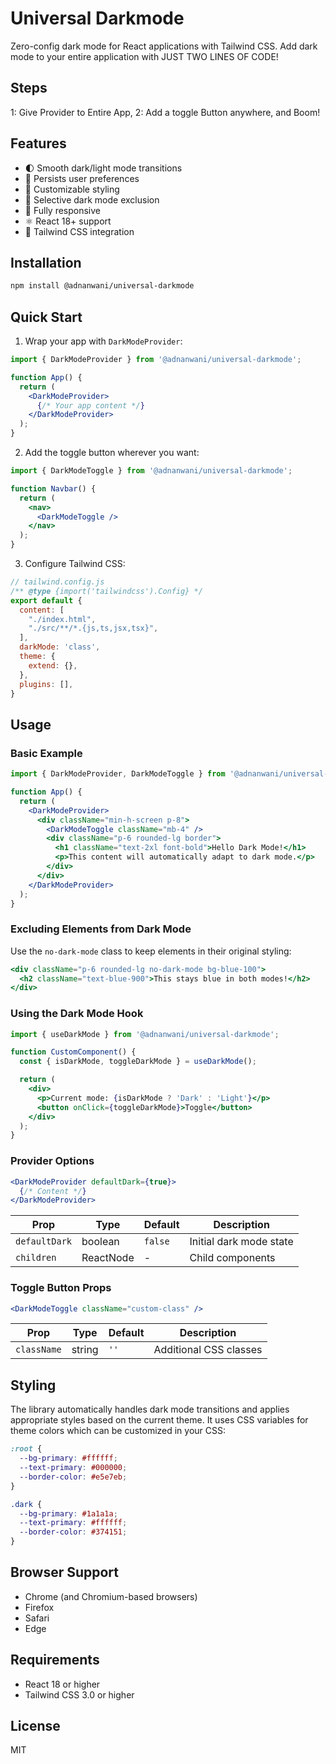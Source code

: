 # Universal Darkmode


Zero-config dark mode for React applications with Tailwind CSS. Add dark mode to your entire application with JUST TWO LINES OF CODE!
## Steps 
1: Give Provider to Entire App,
2: Add a toggle Button anywhere,
and Boom!

## Features

- 🌓 Smooth dark/light mode transitions
- 💾 Persists user preferences
- 🎨 Customizable styling
- 🎯 Selective dark mode exclusion
- 📱 Fully responsive
- ⚛️ React 18+ support
- 🎨 Tailwind CSS integration

## Installation

```bash
npm install @adnanwani/universal-darkmode
```

## Quick Start

1. Wrap your app with `DarkModeProvider`:

```jsx
import { DarkModeProvider } from '@adnanwani/universal-darkmode';

function App() {
  return (
    <DarkModeProvider>
      {/* Your app content */}
    </DarkModeProvider>
  );
}
```

2. Add the toggle button wherever you want:

```jsx
import { DarkModeToggle } from '@adnanwani/universal-darkmode';

function Navbar() {
  return (
    <nav>
      <DarkModeToggle />
    </nav>
  );
}
```

3. Configure Tailwind CSS:

```js
// tailwind.config.js
/** @type {import('tailwindcss').Config} */
export default {
  content: [
    "./index.html",
    "./src/**/*.{js,ts,jsx,tsx}",
  ],
  darkMode: 'class',
  theme: {
    extend: {},
  },
  plugins: [],
}
```

## Usage

### Basic Example

```jsx
import { DarkModeProvider, DarkModeToggle } from '@adnanwani/universal-darkmode';

function App() {
  return (
    <DarkModeProvider>
      <div className="min-h-screen p-8">
        <DarkModeToggle className="mb-4" />
        <div className="p-6 rounded-lg border">
          <h1 className="text-2xl font-bold">Hello Dark Mode!</h1>
          <p>This content will automatically adapt to dark mode.</p>
        </div>
      </div>
    </DarkModeProvider>
  );
}
```

### Excluding Elements from Dark Mode

Use the `no-dark-mode` class to keep elements in their original styling:

```jsx
<div className="p-6 rounded-lg no-dark-mode bg-blue-100">
  <h2 className="text-blue-900">This stays blue in both modes!</h2>
</div>
```

### Using the Dark Mode Hook

```jsx
import { useDarkMode } from '@adnanwani/universal-darkmode';

function CustomComponent() {
  const { isDarkMode, toggleDarkMode } = useDarkMode();

  return (
    <div>
      <p>Current mode: {isDarkMode ? 'Dark' : 'Light'}</p>
      <button onClick={toggleDarkMode}>Toggle</button>
    </div>
  );
}
```

### Provider Options

```jsx
<DarkModeProvider defaultDark={true}>
  {/* Content */}
</DarkModeProvider>
```

| Prop | Type | Default | Description |
|------|------|---------|-------------|
| `defaultDark` | boolean | `false` | Initial dark mode state |
| `children` | ReactNode | - | Child components |

### Toggle Button Props

```jsx
<DarkModeToggle className="custom-class" />
```

| Prop | Type | Default | Description |
|------|------|---------|-------------|
| `className` | string | `''` | Additional CSS classes |

## Styling

The library automatically handles dark mode transitions and applies appropriate styles based on the current theme. It uses CSS variables for theme colors which can be customized in your CSS:

```css
:root {
  --bg-primary: #ffffff;
  --text-primary: #000000;
  --border-color: #e5e7eb;
}

.dark {
  --bg-primary: #1a1a1a;
  --text-primary: #ffffff;
  --border-color: #374151;
}
```

## Browser Support

- Chrome (and Chromium-based browsers)
- Firefox
- Safari
- Edge

## Requirements

- React 18 or higher
- Tailwind CSS 3.0 or higher

## License

MIT
